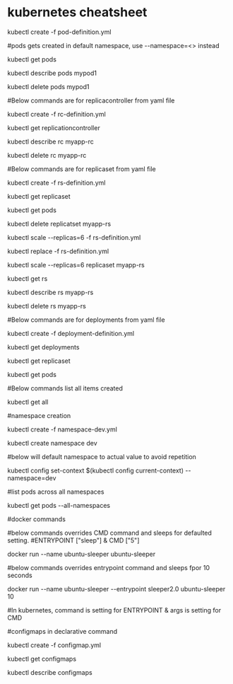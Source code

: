 # kubernetes cheatsheet

kubectl create -f pod-definition.yml

#pods gets created in default namespace, use --namespace=<> instead

kubectl get pods

kubectl describe pods mypod1

kubectl delete pods mypod1

#Below commands are for replicacontroller from yaml file

kubectl create -f rc-definition.yml

kubectl get replicationcontroller

kubectl describe rc myapp-rc

kubectl delete rc myapp-rc

#Below commands are for replicaset from yaml file

kubectl create -f rs-definition.yml

kubectl get replicaset

kubectl get pods

kubectl delete replicatset myapp-rs

kubectl scale --replicas=6 -f rs-definition.yml

kubectl replace -f rs-definition.yml

kubectl scale --replicas=6 replicaset myapp-rs

kubectl get rs

kubectl describe rs myapp-rs

kubectl delete rs myapp-rs

#Below commands are for deployments from yaml file

kubectl create -f deployment-definition.yml

kubectl get deployments

kubectl get replicaset

kubectl get pods

#Below commands list all items created

kubectl get all

#namespace creation

kubectl create -f namespace-dev.yml

kubectl create namespace dev

#below will default namespace to actual value to avoid repetition

kubectl config set-context $(kubectl config current-context) --namespace=dev

#list pods across all namespaces

kubectl get pods --all-namespaces

#docker commands

#below commands overrides CMD command and sleeps for defaulted setting.
#ENTRYPOINT ["sleep"]  & CMD ["5"]

docker run --name ubuntu-sleeper ubuntu-sleeper

#below commands overrides entrypoint command and sleeps fpor 10 seconds

docker run  --name ubuntu-sleeper --entrypoint sleeper2.0  ubuntu-sleeper 10

#In kubernetes, command is setting for ENTRYPOINT & args is setting for CMD

#configmaps in declarative command

kubectl create -f configmap.yml

kubectl get configmaps

kubectl describe configmaps
